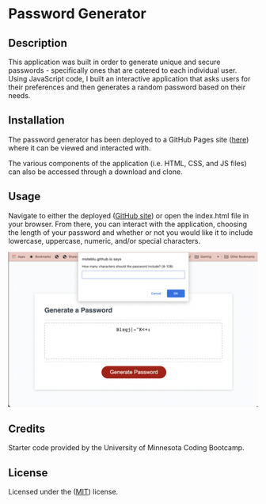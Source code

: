 # Password Generator 

## Description

This application was built in order to generate unique and secure passwords - specifically ones that are catered to each individual user. Using JavaScript code, I built an interactive application that asks users for their preferences and then generates a random password based on their needs.

## Installation

The password generator has been deployed to a GitHub Pages site ([here](https://msteblu.github.io/PasswordGenerator_JS/)) where it can be viewed and interacted with. 

The various components of the application (i.e. HTML, CSS, and JS files) can also be accessed through a download and clone. 

## Usage

Navigate to either the deployed ([GitHub site](https://msteblu.github.io/PasswordGenerator_JS/)) or open the index.html file in your browser. From there, you can interact with the application, choosing the length of your password and whether or not you would like it to include lowercase, uppercase, numeric, and/or special characters. 

![Screenshot of Application](assets/images/screenshot.png)

## Credits

Starter code provided by the University of Minnesota Coding Bootcamp.

## License 

Licensed under the ([MIT](https://github.com/microsoft/vscode/blob/main/LICENSE.txt)) license. 